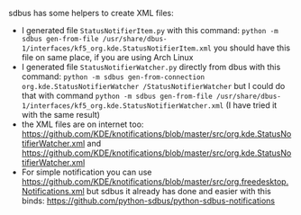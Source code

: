 
sdbus has some helpers to create XML files:

- I generated file `StatusNotifierItem.py` with this command:
`python -m sdbus gen-from-file /usr/share/dbus-1/interfaces/kf5_org.kde.StatusNotifierItem.xml` you should have this file on same place, if you are using Arch Linux
- I generated file `StatusNotifierWatcher.py` directly from dbus with this command: `python -m sdbus gen-from-connection org.kde.StatusNotifierWatcher /StatusNotifierWatcher` but I could do that with command `python -m sdbus gen-from-file /usr/share/dbus-1/interfaces/kf5_org.kde.StatusNotifierWatcher.xml` (I have tried it with the same result)
- the XML files are on internet too: https://github.com/KDE/knotifications/blob/master/src/org.kde.StatusNotifierWatcher.xml and https://github.com/KDE/knotifications/blob/master/src/org.kde.StatusNotifierWatcher.xml
- For simple notification you can use https://github.com/KDE/knotifications/blob/master/src/org.freedesktop.Notifications.xml but sdbus it already has done and easier with this binds: https://github.com/python-sdbus/python-sdbus-notifications
